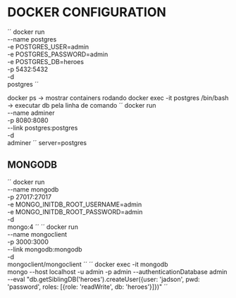 # DOCKER CONFIGURATION

´´
docker run \
 --name postgres \
 -e POSTGRES_USER=admin \
 -e POSTGRES_PASSWORD=admin \
 -e POSTGRES_DB=heroes \
 -p 5432:5432 \
 -d \
 postgres
´´

docker ps -> mostrar containers rodando
docker exec -it postgres /bin/bash -> executar db pela linha de comando
´´
docker run \
 --name adminer \
 -p 8080:8080 \
 --link postgres:postgres \
 -d \
 adminer
´´
server=postgres

## MONGODB

´´
docker run \
 --name mongodb \
 -p 27017:27017 \
 -e MONGO_INITDB_ROOT_USERNAME=admin \
 -e MONGO_INITDB_ROOT_PASSWORD=admin \
 -d \
 mongo:4
´´
´´
docker run \
 --name mongoclient \
 -p 3000:3000 \
 --link mongodb:mongodb \
 -d \
 mongoclient/mongoclient
´´
´´
docker exec -it mongodb \
 mongo --host localhost -u admin -p admin --authenticationDatabase admin \
 --eval "db.getSiblingDB('heroes').createUser({user: 'jadson', pwd: 'password', roles: [{role: 'readWrite', db: 'heroes'}]})"
´´
